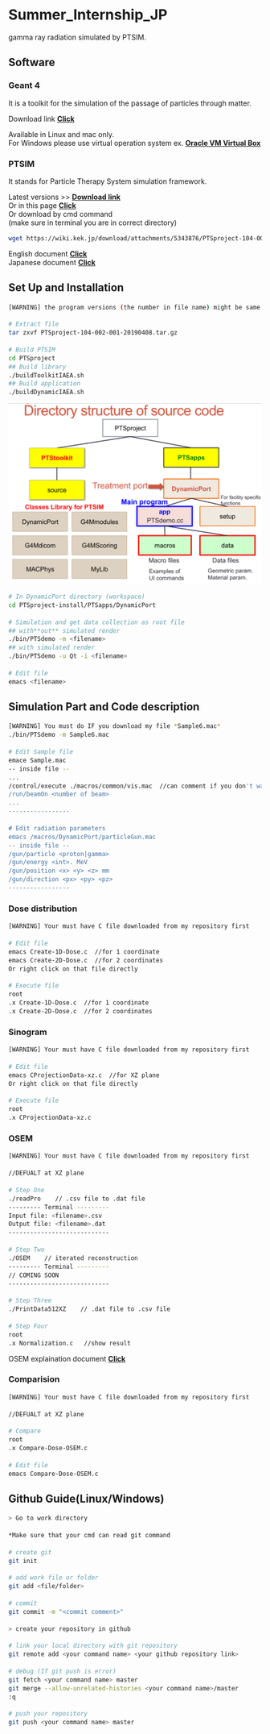 # Summer_Internship_JP
gamma ray radiation simulated by PTSIM.

## Software
### Geant 4

It is a toolkit for the simulation of the passage of particles through matter.  

Download link **[Click](https://geant4.web.cern.ch/support/download)**  

Available in Linux and mac only.  
For Windows please use virtual operation system ex. **[Oracle VM Virtual Box](https://www.virtualbox.org/)**  

### PTSIM

It stands for Particle Therapy System simulation framework.  

Latest versions >> **[Download link](PTSproject-104-002-001-20190408.tar.gz)**  
Or in this page **[Click](https://wiki.kek.jp/display/g4med/PTsim)**   
Or download by cmd command  
(make sure in terminal you are in correct directory)
``` bash
wget https://wiki.kek.jp/download/attachments/5343876/PTSproject-104-002-001-20190408.tar.gz?version=1&modificationDate=1554898709174&api=v2
```

English document **[Click](https://wiki.kek.jp/display/g4med/2018-08++PTSIM+short+tutorial+in+Taiwan)**   
Japanese document **[Click](https://wiki.kek.jp/display/geant4/Geant4+Tutorial+for+Medicine+2018)**   

## Set Up and Installation
``` bash
[WARNING] the program versions (the number in file name) might be same. Please check the file name first!  

# Extract file
tar zxvf PTSproject-104-002-001-20190408.tar.gz

# Build PTSIM
cd PTSproject
## Build library
./buildToolkitIAEA.sh
## Build application
./buildDynamicIAEA.sh

```


![Directory Structure](/asset/Directory_structure.png "Directory Structure")


``` bash
# In DynamicPort directory (workspace) 
cd PTSproject-install/PTSapps/DynamicPort

# Simulation and get data collection as root file
## with**out** simulated render
./bin/PTSdemo -m <filename>
## with simulated render
./bin/PTSdemo -u Qt -i <filename>

# Edit file
emacs <filename>

```

## Simulation Part and Code description
``` bash
[WARNING] You must do IF you download my file *Sample6.mac*
./bin/PTSdemo -m Sample6.mac

# Edit Sample file
emace Sample.mac
-- inside file --  
...  
/control/execute ./macros/common/vis.mac  //can comment if you don't want render  
/run/beamOn <number of beam>  
...  
-----------------  

# Edit radiation parameters
emacs /macros/DynamicPort/particleGun.mac
-- inside file --
/gun/particle <proton|gamma>
/gun/energy <int>. MeV
/gun/position <x> <y> <z> mm
/gun/direction <px> <py> <pz>
-----------------

```

### Dose distribution
``` bash
[WARNING] Your must have C file downloaded from my repository first

# Edit file
emacs Create-1D-Dose.c  //for 1 coordinate  
emacs Create-2D-Dose.c  //for 2 coordinates 
Or right click on that file directly

# Execute file
root
.x Create-1D-Dose.c  //for 1 coordinate  
.x Create-2D-Dose.c  //for 2 coordinates 

```

### Sinogram
``` bash
[WARNING] Your must have C file downloaded from my repository first

# Edit file
emacs CProjectionData-xz.c  //for XZ plane  
Or right click on that file directly

# Execute file
root
.x CProjectionData-xz.c

```

### OSEM
``` bash
[WARNING] Your must have C file downloaded from my repository first

//DEFUALT at XZ plane

# Step One
./readPro    // .csv file to .dat file 
--------- Terminal ---------
Input file: <filename>.csv
Output file: <filename>.dat
----------------------------

# Step Two
./OSEM    // iterated reconstruction  
--------- Terminal ---------
// COMING SOON
----------------------------

# Step Three
./PrintData512XZ    // .dat file to .csv file 

# Step Four
root
.x Normalization.c   //show result

```

OSEM explaination document **[Click](http://www.desy.de/~garutti/LECTURES/BioMedical/Lecture7_ImageReconstruction.pdf)** 

### Comparision
``` bash
[WARNING] Your must have C file downloaded from my repository first

//DEFUALT at XZ plane

# Compare
root
.x Compare-Dose-OSEM.c

# Edit file
emacs Compare-Dose-OSEM.c  

```

## Github Guide(Linux/Windows)
``` bash
> Go to work directory

*Make sure that your cmd can read git command

# create git
git init

# add work file or folder
git add <file/folder>

# commit
git commit -m "<commit comment>"

> create your repository in github

# link your local directory with git repository
git remote add <your command name> <your github repository link>

# debug (If git push is error)
git fetch <your command name> master
git merge --allow-unrelated-histories <your command name>/master
:q

# push your repository
git push <your command name> master

```
